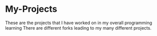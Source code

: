 # My-Projects
These are the projects that I have worked on in my overall programming learning
There are different forks leading to my many different projects.
